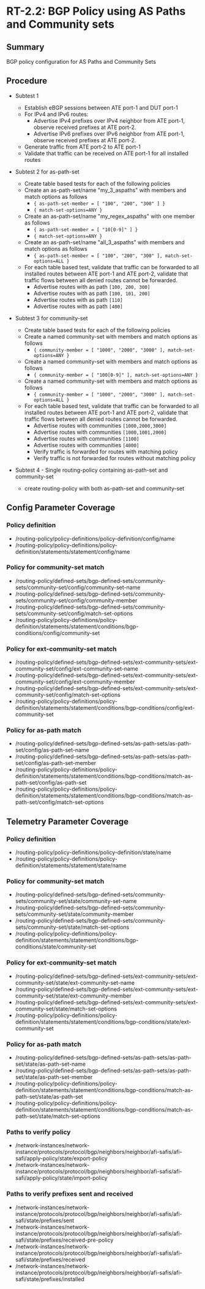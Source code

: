 # RT-2.2: BGP Policy using AS Paths and Community sets

## Summary

BGP policy configuration for AS Paths and Community Sets

## Procedure

* Subtest 1
    * Establish eBGP sessions between ATE port-1 and DUT port-1
    * For IPv4 and IPv6 routes:
        * Advertise IPv4 prefixes over IPv4 neighbor from ATE port-1, observe
            received prefixes at ATE port-2.
        * Advertise IPv6 prefixes over IPv6 neighbor from ATE port-1,
        observe received prefixes at ATE port-2.
    * Generate traffic from ATE port-2 to ATE port-1
    * Validate that traffic can be received on ATE port-1 for all installed
        routes

* Subtest 2 for as-path-set
    * Create table based tests for each of the following policies
    * Create an as-path-set/name "my_3_aspaths" with members and match options as follows
        *  `{ as-path-set-member = [ "100", "200", "300" ] }`
        *  `{ match-set-options=ANY }`
    * Create an as-path-set/name "my_regex_aspaths" with one member as follows
        * `{ as-path-set-member = [ "10[0-9]" ] }`
        * `{ match-set-options=ANY }`
    * Create an as-path-set/name "all_3_aspaths" with members and match options as follows
        * `{ as-path-set-member = [ "100", "200", "300" ], match-set-options=ALL }`
  * For each table based test, validate that traffic can be forwarded to
    all installed routes between ATE port-1 and ATE port-2, validate that
    traffic flows between all denied routes cannot be forwarded.
      * Advertise routes with as path `[100, 200, 300]`
      * Advertise routes with as path `[100, 101, 200]`
      * Advertise routes with as path `[110]`
      * Advertise routes with as path `[400]`


* Subtest 3 for community-set
    * Create table based tests for each of the following policies
    * Create a named community-set with members and match options as follows
        * `{ community-member = [ "1000", "2000", "3000" ], match-set-options=ANY }`
    *   Create a named community-set with members and match options as follows
          * `{ community-member = [ "100[0-9]" ], match-set-options=ANY }`
  *   Create a named community-set with members and match options as follows
      * `{ community-member = [ "1000", "2000", "3000" ], match-set-options=ALL }`
  * For each table based test, validate that traffic can be forwarded to
    all installed routes between ATE port-1 and ATE port-2, validate that
    traffic flows between all denied routes cannot be forwarded.
      * Advertise routes with communities `[1000,2000,3000]`
      * Advertise routes with communities `[1000,1001,2000]`
      * Advertise routes with communities `[1100]`
      * Advertise routes with communities `[4000]`
      * Verify traffic is forwarded for routes with matching policy
      * Verify traffic is not forwarded for routes without matching policy

* Subtest 4 - Single routing-policy containing as-path-set and community-set
   * create routing-policy with both as-path-set and community-set

## Config Parameter Coverage

### Policy definition
* /routing-policy/policy-definitions/policy-definition/config/name
* /routing-policy/policy-definitions/policy-definition/statements/statement/config/name

### Policy for community-set match
* /routing-policy/defined-sets/bgp-defined-sets/community-sets/community-set/config/community-set-name
* /routing-policy/defined-sets/bgp-defined-sets/community-sets/community-set/config/community-member
* /routing-policy/defined-sets/bgp-defined-sets/community-sets/community-set/config/match-set-options
* /routing-policy/policy-definitions/policy-definition/statements/statement/conditions/bgp-conditions/config/community-set

### Policy for ext-community-set match
* /routing-policy/defined-sets/bgp-defined-sets/ext-community-sets/ext-community-set/config/ext-community-set-name
* /routing-policy/defined-sets/bgp-defined-sets/ext-community-sets/ext-community-set/config/ext-community-member
* /routing-policy/defined-sets/bgp-defined-sets/ext-community-sets/ext-community-set/config/match-set-options
* /routing-policy/policy-definitions/policy-definition/statements/statement/conditions/bgp-conditions/config/ext-community-set

### Policy for as-path match
* /routing-policy/defined-sets/bgp-defined-sets/as-path-sets/as-path-set/config/as-path-set-name
* /routing-policy/defined-sets/bgp-defined-sets/as-path-sets/as-path-set/config/as-path-set-member
* /routing-policy/policy-definitions/policy-definition/statements/statement/conditions/bgp-conditions/match-as-path-set/config/as-path-set
* /routing-policy/policy-definitions/policy-definition/statements/statement/conditions/bgp-conditions/match-as-path-set/config/match-set-options

## Telemetry Parameter Coverage

### Policy definition
* /routing-policy/policy-definitions/policy-definition/state/name
* /routing-policy/policy-definitions/policy-definition/statements/statement/state/name

### Policy for community-set match
* /routing-policy/defined-sets/bgp-defined-sets/community-sets/community-set/state/community-set-name
* /routing-policy/defined-sets/bgp-defined-sets/community-sets/community-set/state/community-member
* /routing-policy/defined-sets/bgp-defined-sets/community-sets/community-set/state/match-set-options
* /routing-policy/policy-definitions/policy-definition/statements/statement/conditions/bgp-conditions/state/community-set

### Policy for ext-community-set match
* /routing-policy/defined-sets/bgp-defined-sets/ext-community-sets/ext-community-set/state/ext-community-set-name
* /routing-policy/defined-sets/bgp-defined-sets/ext-community-sets/ext-community-set/state/ext-community-member
* /routing-policy/defined-sets/bgp-defined-sets/ext-community-sets/ext-community-set/state/match-set-options
* /routing-policy/policy-definitions/policy-definition/statements/statement/conditions/bgp-conditions/state/ext-community-set

### Policy for as-path match
* /routing-policy/defined-sets/bgp-defined-sets/as-path-sets/as-path-set/state/as-path-set-name
* /routing-policy/defined-sets/bgp-defined-sets/as-path-sets/as-path-set/state/as-path-set-member
* /routing-policy/policy-definitions/policy-definition/statements/statement/conditions/bgp-conditions/match-as-path-set/state/as-path-set
* /routing-policy/policy-definitions/policy-definition/statements/statement/conditions/bgp-conditions/match-as-path-set/state/match-set-options

### Paths to verify policy
* /network-instances/network-instance/protocols/protocol/bgp/neighbors/neighbor/afi-safis/afi-safi/apply-policy/state/export-policy
* /network-instances/network-instance/protocols/protocol/bgp/neighbors/neighbor/afi-safis/afi-safi/apply-policy/state/import-policy

### Paths to verify prefixes sent and received
* /network-instances/network-instance/protocols/protocol/bgp/neighbors/neighbor/afi-safis/afi-safi/state/prefixes/sent
* /network-instances/network-instance/protocols/protocol/bgp/neighbors/neighbor/afi-safis/afi-safi/state/prefixes/received-pre-policy
* /network-instances/network-instance/protocols/protocol/bgp/neighbors/neighbor/afi-safis/afi-safi/state/prefixes/received
* /network-instances/network-instance/protocols/protocol/bgp/neighbors/neighbor/afi-safis/afi-safi/state/prefixes/installed
